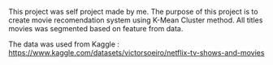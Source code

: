 This project was self project made by me. The purpose of this project is to create movie recomendation system using K-Mean Cluster method. All titles movies was segmented based on feature from data.

The data was used from Kaggle : https://www.kaggle.com/datasets/victorsoeiro/netflix-tv-shows-and-movies 
